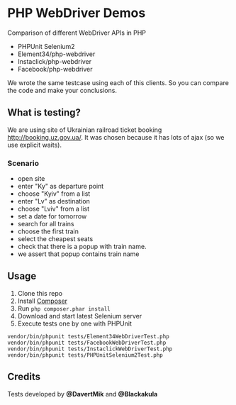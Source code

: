 # PHP WebDriver Demos

Comparison of different WebDriver APIs in PHP

* PHPUnit Selenium2
* Element34/php-webdriver
* Instaclick/php-webdriver
* Facebook/php-webdriver

We wrote the same testcase using each of this clients.
So you can compare the code and make your conclusions.

## What is testing?

We are using site of Ukrainian railroad ticket booking <http://booking.uz.gov.ua/>.
It was chosen because it has lots of ajax (so we use explicit waits).

### Scenario

* open site
* enter "Ky" as departure point
* choose "Kyiv" from a list
* enter "Lv" as destination
* choose "Lviv" from a list
* set a date for tomorrow
* search for all trains
* choose the first train
* select the cheapest seats
* check that there is a popup with train name.
* we assert that popup contains train name

## Usage

1. Clone this repo
2. Install [Composer](http://packagist.org)
3. Run `php composer.phar install`
4. Download and start latest Selenium server
5. Execute tests one by one with PHPUnit

```
vendor/bin/phpunit tests/Element34WebDriverTest.php
vendor/bin/phpunit tests/FacebookWebDriverTest.php
vendor/bin/phpunit tests/InstaclickWebDriverTest.php
vendor/bin/phpunit tests/PHPUnitSelenium2Test.php
```





## Credits

Tests developed by **@DavertMik** and **@Blackakula**